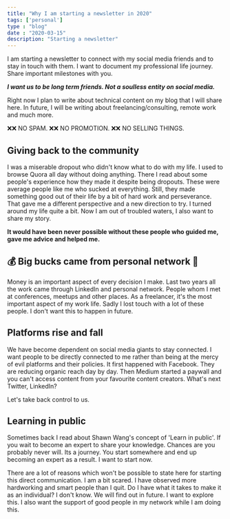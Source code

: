 ```yaml
---
title: "Why I am starting a newsletter in 2020"
tags: ['personal']
type : "blog"
date : "2020-03-15"
description: "Starting a newsletter"
---
```

I am starting a newsletter to connect with my social media friends and to stay in touch with them. I want to document my professional life journey. Share important milestones with you.

***I want us to be long term friends. Not a soulless entity on social media.***

Right now I plan to write about technical content on my blog that I will share here. In future, I will be writing about freelancing/consulting, remote work and much more.

❌❌ NO SPAM. ❌❌ NO PROMOTION. ❌❌ NO SELLING THINGS.

## Giving back to the community
I was a miserable dropout who didn't know what to do with my life. I used to browse Quora all day without doing anything. There I read about some people's experience how they made it despite being dropouts. These were average people like me who sucked at everything. Still, they made something good out of their life by a bit of hard work and perseverance. That gave me a different perspective and a new direction to try. I turned around my life quite a bit. Now I am out of troubled waters, I also want to share my story.

**It would have been never possible without these people who guided me, gave me advice and helped me.**

## 💰 Big bucks came from personal network 🤑
Money is an important aspect of every decision I make. Last two years all the work came through LinkedIn and personal network. People whom I met at conferences, meetups and other places. As a freelancer, it's the most important aspect of my work life. Sadly I lost touch with a lot of these people. I don't want this to happen in future.

## Platforms rise and fall
We have become dependent on social media giants to stay connected. I want people to be directly connected to me rather than being at the mercy of evil platforms and their policies. It first happened with Facebook. They are reducing organic reach day by day. Then Medium started a paywall and you can't access content from your favourite content creators.  What's next Twitter, LinkedIn?

Let's take back control to us.

## Learning in public
Sometimes back I read about Shawn Wang's concept of 'Learn in public'. If you wait to become an expert to share your knowledge. Chances are you probably never will. Its a journey. You start somewhere and end up becoming an expert as a result. I want to start now.

There are a lot of reasons which won't be possible to state here for starting this direct communication. I am a bit scared. I have observed more hardworking and smart people than I quit. Do I have what it takes to make it as an individual? I don't  know. We will find out in future. I want to explore this. I also want the support of good people in my network while I am doing this.